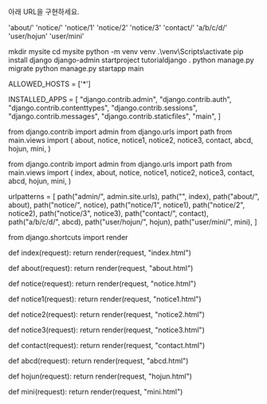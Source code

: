 아래 URL을 구현하세요.

<!--  -->
'about/'
'notice/'
'notice/1'
'notice/2'
'notice/3'
'contact/'
'a/b/c/d/'
'user/hojun'
'user/mini'
<!--  -->

mkdir mysite
cd mysite
python -m venv venv
.\venv\Scripts\activate
pip install django
django-admin startproject tutorialdjango .
python manage.py migrate
python manage.py startapp main

ALLOWED_HOSTS = ['*']

INSTALLED_APPS = [
    "django.contrib.admin",
    "django.contrib.auth",
    "django.contrib.contenttypes",
    "django.contrib.sessions",
    "django.contrib.messages",
    "django.contrib.staticfiles",
    "main",
]

from django.contrib import admin
from django.urls import path
from main.views import (
    about,
    notice,
    notice1,
    notice2,
    notice3,
    contact,
    abcd,
    hojun,
    mini,
)

from django.contrib import admin
from django.urls import path
from main.views import (
    index,
    about,
    notice,
    notice1,
    notice2,
    notice3,
    contact,
    abcd,
    hojun,
    mini,
)

urlpatterns = [
    path("admin/", admin.site.urls),
    path("", index),
    path("about/", about),
    path("notice/", notice),
    path("notice/1", notice1),
    path("notice/2", notice2),
    path("notice/3", notice3),
    path("contact/", contact),
    path("a/b/c/d/", abcd),
    path("user/hojun/", hojun),
    path("user/mini/", mini),
]

from django.shortcuts import render

def index(request):
    return render(request, "index.html")

def about(request):
    return render(request, "about.html")

def notice(request):
    return render(request, "notice.html")

def notice1(request):
    return render(request, "notice1.html")

def notice2(request):
    return render(request, "notice2.html")

def notice3(request):
    return render(request, "notice3.html")

def contact(request):
    return render(request, "contact.html")

def abcd(request):
    return render(request, "abcd.html")

def hojun(request):
    return render(request, "hojun.html")

def mini(request):
    return render(request, "mini.html")